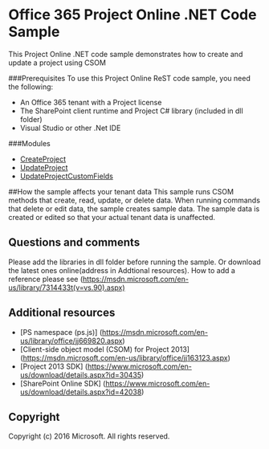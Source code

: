 # Office 365 Project Online .NET Code Sample

This Project Online .NET code sample demonstrates how to create and update a project using CSOM 

###Prerequisites
To use this Project Online ReST code sample, you need the following:
* An Office 365 tenant with a Project license
* The SharePoint client runtime and Project C# library (included in dll folder)
* Visual Studio or other .Net IDE

###Modules
* [CreateProject](/CreateUpdateProjectSample/CreateProject.cs)
* [UpdateProject](/CreateUpdateProjectSample/UpdateProject.cs)
* [UpdateProjectCustomFields](/CreateUpdateProjectSample/UpdateProjectCustomFieldValues.cs)

##How the sample affects your tenant data
This sample runs CSOM methods that create, read, update, or delete data. When running commands that delete or edit data, the sample creates sample data. The sample data is created or edited so that your actual tenant data is unaffected.

## Questions and comments
Please add the libraries in dll folder before running the sample. Or download the latest ones online(address in Addtional resources). How to add a reference please see
(https://msdn.microsoft.com/en-us/library/7314433t(v=vs.90).aspx)

## Additional resources
* [PS namespace (ps.js)] (https://msdn.microsoft.com/en-us/library/office/jj669820.aspx)
* [Client-side object model (CSOM) for Project 2013] (https://msdn.microsoft.com/en-us/library/office/jj163123.aspx)
* [Project 2013 SDK] (https://www.microsoft.com/en-us/download/details.aspx?id=30435)
* [SharePoint Online SDK] (https://www.microsoft.com/en-us/download/details.aspx?id=42038)

## Copyright
Copyright (c) 2016 Microsoft. All rights reserved.
